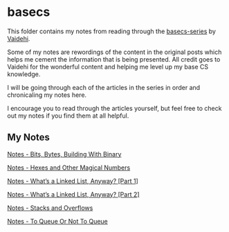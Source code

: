 # basecs

This folder contains my notes from reading through the [basecs-series](https://github.com/vaidehijoshi/basecs-series) by [Vaidehi](https://twitter.com/vaidehijoshi).

Some of my notes are rewordings of the content in the original posts which helps me cement the information that is being presented. All credit goes to Vaidehi for the wonderful content and helping me level up my base CS knowledge.

I will be going through each of the articles in the series in order and chronicaling my notes here.

I encourage you to read through the articles yourself, but feel free to check out my notes if you find them at all helpful.

## My Notes

[Notes - Bits, Bytes, Building With Binary](bits-bites-building-with-binary.md)

[Notes - Hexes and Other Magical Numbers](hexes-and-other-magical-numbers.md)

[Notes - What’s a Linked List, Anyway? [Part 1]](whats-a-linked-list-anyway-part-1.md)

[Notes - What’s a Linked List, Anyway? [Part 2]](whats-a-linked-list-anyway-part-2.md)

[Notes - Stacks and Overflows](stacks-and-overflows.md)

[Notes - To Queue Or Not To Queue](to-queue-or-not-to-queue.md)
